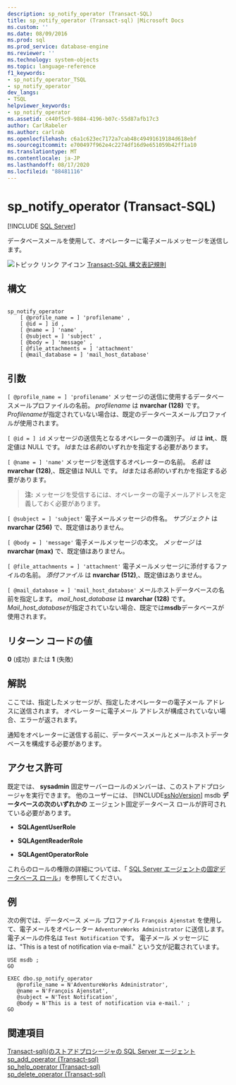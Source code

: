 ```yaml
---
description: sp_notify_operator (Transact-SQL)
title: sp_notify_operator (Transact-sql) |Microsoft Docs
ms.custom: ''
ms.date: 08/09/2016
ms.prod: sql
ms.prod_service: database-engine
ms.reviewer: ''
ms.technology: system-objects
ms.topic: language-reference
f1_keywords:
- sp_notify_operator_TSQL
- sp_notify_operator
dev_langs:
- TSQL
helpviewer_keywords:
- sp_notify_operator
ms.assetid: c440f5c9-9884-4196-b07c-55d87afb17c3
author: CarlRabeler
ms.author: carlrab
ms.openlocfilehash: c6a1c623ec7172a7cab48c49491619184d618ebf
ms.sourcegitcommit: e700497f962e4c2274df16d9e651059b42ff1a10
ms.translationtype: MT
ms.contentlocale: ja-JP
ms.lasthandoff: 08/17/2020
ms.locfileid: "88481116"
---
```

# <a name="sp_notify_operator-transact-sql"></a>sp_notify_operator (Transact-SQL)
[!INCLUDE [SQL Server](../../includes/applies-to-version/sqlserver.md)]

  データベースメールを使用して、オペレーターに電子メールメッセージを送信します。  
  
 
 ![トピック リンク アイコン](../../database-engine/configure-windows/media/topic-link.gif "トピック リンク アイコン") [Transact-SQL 構文表記規則](../../t-sql/language-elements/transact-sql-syntax-conventions-transact-sql.md)  
  
## <a name="syntax"></a>構文  
  
```  
  
sp_notify_operator  
    [ @profile_name = ] 'profilename' ,  
    [ @id = ] id ,  
    [ @name = ] 'name' ,  
    [ @subject = ] 'subject' ,  
    [ @body = ] 'message' ,  
    [ @file_attachments = ] 'attachment'  
    [ @mail_database = ] 'mail_host_database'  
```  
  
## <a name="arguments"></a>引数  
`[ @profile_name = ] 'profilename'` メッセージの送信に使用するデータベースメールプロファイルの名前。 *profilename* は **nvarchar (128)** です。 *Profilename*が指定されていない場合は、既定のデータベースメールプロファイルが使用されます。  
  
`[ @id = ] id` メッセージの送信先となるオペレーターの識別子。 *id* は **int**,、既定値は NULL です。 *Id*または*名前*のいずれかを指定する必要があります。  
  
`[ @name = ] 'name'` メッセージを送信するオペレーターの名前。 *名前* は **nvarchar (128)**,、既定値は NULL です。 *Id*または*名前*のいずれかを指定する必要があります。  
  
> **注:** メッセージを受信するには、オペレーターの電子メールアドレスを定義しておく必要があります。  
  
`[ @subject = ] 'subject'` 電子メールメッセージの件名。 *サブジェクト* は **nvarchar (256)** で、既定値はありません。  
  
`[ @body = ] 'message'` 電子メールメッセージの本文。 *メッセージ* は **nvarchar (max)** で、既定値はありません。  
  
`[ @file_attachments = ] 'attachment'` 電子メールメッセージに添付するファイルの名前。 *添付ファイル* は **nvarchar (512)**,、既定値はありません。  
  
`[ @mail_database = ] 'mail_host_database'` メールホストデータベースの名前を指定します。 *mail_host_database* は **nvarchar (128)** です。 *Mail_host_database*が指定されていない場合、既定では**msdb**データベースが使用されます。  
  
## <a name="return-code-values"></a>リターン コードの値  
 **0** (成功) または **1** (失敗)  
  
## <a name="remarks"></a>解説  
 ここでは、指定したメッセージが、指定したオペレーターの電子メール アドレスに送信されます。 オペレーターに電子メール アドレスが構成されていない場合、エラーが返されます。  
  
 通知をオペレーターに送信する前に、データベースメールとメールホストデータベースを構成する必要があります。  
  
## <a name="permissions"></a>アクセス許可  
 既定では、 **sysadmin** 固定サーバーロールのメンバーは、このストアドプロシージャを実行できます。 他のユーザーには、 [!INCLUDE[ssNoVersion](../../includes/ssnoversion-md.md)] msdb **データベースの次のいずれかの** エージェント固定データベース ロールが許可されている必要があります。  
  
-   **SQLAgentUserRole**  
  
-   **SQLAgentReaderRole**  
  
-   **SQLAgentOperatorRole**  
  
 これらのロールの権限の詳細については、「 [SQL Server エージェントの固定データベース ロール](../../ssms/agent/sql-server-agent-fixed-database-roles.md)」を参照してください。  
  
## <a name="examples"></a>例  
 次の例では、データベース メール プロファイル `François Ajenstat` を使用して、電子メールをオペレーター `AdventureWorks Administrator` に送信します。 電子メールの件名は `Test Notification` です。 電子メール メッセージには、"This is a test of notification via e-mail." という文が記載されています。  
  
```  
USE msdb ;  
GO  
  
EXEC dbo.sp_notify_operator  
   @profile_name = N'AdventureWorks Administrator',  
   @name = N'François Ajenstat',  
   @subject = N'Test Notification',  
   @body = N'This is a test of notification via e-mail.' ;  
GO  
```  
  
## <a name="see-also"></a>関連項目  
 [Transact-sql&#41;&#40;のストアドプロシージャの SQL Server エージェント ](../../relational-databases/system-stored-procedures/sql-server-agent-stored-procedures-transact-sql.md)   
 [sp_add_operator &#40;Transact-sql&#41;](../../relational-databases/system-stored-procedures/sp-add-operator-transact-sql.md)   
 [sp_help_operator &#40;Transact-sql&#41;](../../relational-databases/system-stored-procedures/sp-help-operator-transact-sql.md)   
 [sp_delete_operator &#40;Transact-sql&#41;](../../relational-databases/system-stored-procedures/sp-delete-operator-transact-sql.md)  
  
  
